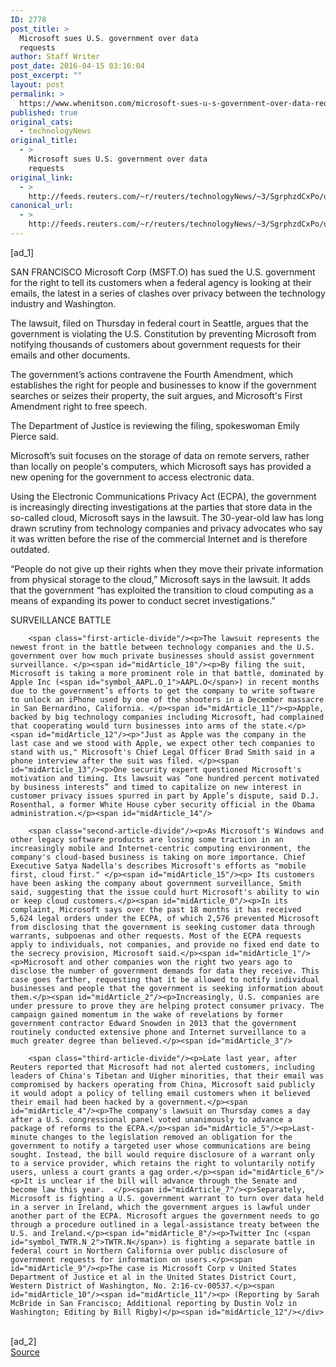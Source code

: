 ```yaml
---
ID: 2778
post_title: >
  Microsoft sues U.S. government over data
  requests
author: Staff Writer
post_date: 2016-04-15 03:16:04
post_excerpt: ""
layout: post
permalink: >
  https://www.whenitson.com/microsoft-sues-u-s-government-over-data-requests/
published: true
original_cats:
  - technologyNews
original_title:
  - >
    Microsoft sues U.S. government over data
    requests
original_link:
  - >
    http://feeds.reuters.com/~r/reuters/technologyNews/~3/SgrphzdCxPo/us-microsoft-privacy-idUSKCN0XB22U
canonical_url:
  - >
    http://feeds.reuters.com/~r/reuters/technologyNews/~3/SgrphzdCxPo/us-microsoft-privacy-idUSKCN0XB22U
---
```

 [ad_1]
<br><div id="articleText">
<span id="midArticle_start"/>

<span id="midArticle_0"/><span class="focusParagraph" readability="5"><p><span class="articleLocation">SAN FRANCISCO</span> Microsoft Corp (<span id="symbol_MSFT.O_0">MSFT.O</span>) has sued the U.S. government for the right to tell its customers when a federal agency is looking at their emails, the latest in a series of clashes over privacy between the technology industry and Washington.</p></span><span id="midArticle_1"/><p>The lawsuit, filed on Thursday in federal court in Seattle, argues that the government is violating the U.S. Constitution by preventing Microsoft from notifying thousands of customers about government requests for their emails and other documents.</p><span id="midArticle_2"/><p>The government’s actions contravene the Fourth Amendment, which establishes the right for people and businesses to know if the government searches or seizes their property, the suit argues, and Microsoft's First Amendment right to free speech.</p><span id="midArticle_3"/><p>The Department of Justice is reviewing the filing, spokeswoman Emily Pierce said.</p><span id="midArticle_4"/><p>Microsoft’s suit focuses on the storage of data on remote servers, rather than locally on people's computers, which Microsoft says has provided a new opening for the government to access electronic data. </p><span id="midArticle_5"/><p>Using the Electronic Communications Privacy Act (ECPA), the government is increasingly directing investigations at the parties that store data in the so-called cloud, Microsoft says in the lawsuit. The 30-year-old law has long drawn scrutiny from technology companies and privacy advocates who say it was written before the rise of the commercial Internet and is therefore outdated.</p><span id="midArticle_6"/><p>“People do not give up their rights when they move their private information from physical storage to the cloud,” Microsoft says in the lawsuit. It adds that the government “has exploited the transition to cloud computing as a means of expanding its power to conduct secret investigations.”</p><span id="midArticle_7"/><span id="midArticle_8"/><p>SURVEILLANCE BATTLE </p><span id="midArticle_9"/>
        
        <span class="first-article-divide"/><p>The lawsuit represents the newest front in the battle between technology companies and the U.S. government over how much private businesses should assist government surveillance. </p><span id="midArticle_10"/><p>By filing the suit, Microsoft is taking a more prominent role in that battle, dominated by Apple Inc (<span id="symbol_AAPL.O_1">AAPL.O</span>) in recent months due to the government’s efforts to get the company to write software to unlock an iPhone used by one of the shooters in a December massacre in San Bernardino, California. </p><span id="midArticle_11"/><p>Apple, backed by big technology companies including Microsoft, had complained that cooperating would turn businesses into arms of the state.</p><span id="midArticle_12"/><p>"Just as Apple was the company in the last case and we stood with Apple, we expect other tech companies to stand with us," Microsoft's Chief Legal Officer Brad Smith said in a phone interview after the suit was filed. </p><span id="midArticle_13"/><p>One security expert questioned Microsoft's motivation and timing. Its lawsuit was “one hundred percent motivated by business interests” and timed to capitalize on new interest in customer privacy issues spurred in part by Apple’s dispute, said D.J. Rosenthal, a former White House cyber security official in the Obama administration.</p><span id="midArticle_14"/>
        
        <span class="second-article-divide"/><p>As Microsoft's Windows and other legacy software products are losing some traction in an increasingly mobile and Internet-centric computing environment, the company's cloud-based business is taking on more importance. Chief Executive Satya Nadella's describes Microsoft's efforts as "mobile first, cloud first." </p><span id="midArticle_15"/><p> Its customers have been asking the company about government surveillance, Smith said, suggesting that the issue could hurt Microsoft's ability to win or keep cloud customers.</p><span id="midArticle_0"/><p>In its complaint, Microsoft says over the past 18 months it has received 5,624 legal orders under the ECPA, of which 2,576 prevented Microsoft from disclosing that the government is seeking customer data through warrants, subpoenas and other requests. Most of the ECPA requests apply to individuals, not companies, and provide no fixed end date to the secrecy provision, Microsoft said.</p><span id="midArticle_1"/><p>Microsoft and other companies won the right two years ago to disclose the number of government demands for data they receive. This case goes farther, requesting that it be allowed to notify individual businesses and people that the government is seeking information about them.</p><span id="midArticle_2"/><p>Increasingly, U.S. companies are under pressure to prove they are helping protect consumer privacy. The campaign gained momentum in the wake of revelations by former government contractor Edward Snowden in 2013 that the government routinely conducted extensive phone and Internet surveillance to a much greater degree than believed.</p><span id="midArticle_3"/>
        
        <span class="third-article-divide"/><p>Late last year, after Reuters reported that Microsoft had not alerted customers, including leaders of China's Tibetan and Uigher minorities, that their email was compromised by hackers operating from China, Microsoft said publicly it would adopt a policy of telling email customers when it believed their email had been hacked by a government.</p><span id="midArticle_4"/><p>The company's lawsuit on Thursday comes a day after a U.S. congressional panel voted unanimously to advance a package of reforms to the ECPA.</p><span id="midArticle_5"/><p>Last-minute changes to the legislation removed an obligation for the government to notify a targeted user whose communications are being sought. Instead, the bill would require disclosure of a warrant only to a service provider, which retains the right to voluntarily notify users, unless a court grants a gag order.</p><span id="midArticle_6"/><p>It is unclear if the bill will advance through the Senate and become law this year.  </p><span id="midArticle_7"/><p>Separately, Microsoft is fighting a U.S. government warrant to turn over data held in a server in Ireland, which the government argues is lawful under another part of the ECPA. Microsoft argues the government needs to go through a procedure outlined in a legal-assistance treaty between the U.S. and Ireland.</p><span id="midArticle_8"/><p>Twitter Inc (<span id="symbol_TWTR.N_2">TWTR.N</span>) is fighting a separate battle in federal court in Northern California over public disclosure of government requests for information on users.</p><span id="midArticle_9"/><p>The case is Microsoft Corp v United States Department of Justice et al in the United States District Court, Western District of Washington, No. 2:16-cv-00537.</p><span id="midArticle_10"/><span id="midArticle_11"/><p> (Reporting by Sarah McBride in San Francisco; Additional reporting by Dustin Volz in Washington; Editing by Bill Rigby)</p><span id="midArticle_12"/></div>
<br>[ad_2]
<br><a href="http://feeds.reuters.com/~r/reuters/technologyNews/~3/SgrphzdCxPo/us-microsoft-privacy-idUSKCN0XB22U">Source </a>